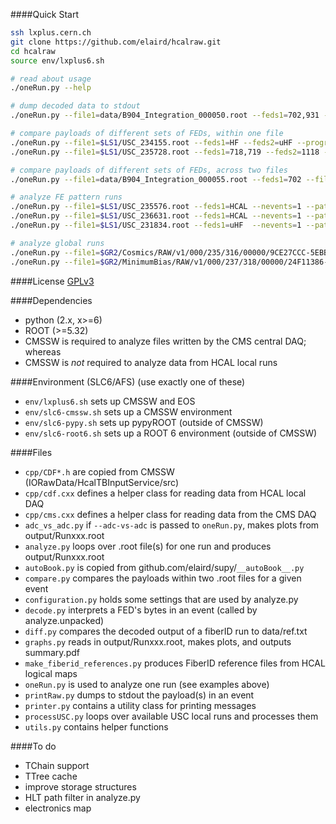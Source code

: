 ####Quick Start
```bash
ssh lxplus.cern.ch
git clone https://github.com/elaird/hcalraw.git
cd hcalraw
source env/lxplus6.sh

# read about usage
./oneRun.py --help

# dump decoded data to stdout
./oneRun.py --file1=data/B904_Integration_000050.root --feds1=702,931 --nevents=1 --dump=4

# compare payloads of different sets of FEDs, within one file
./oneRun.py --file1=$LS1/USC_234155.root --feds1=HF --feds2=uHF --progress --nevents=20 --match=v1 --dump=0
./oneRun.py --file1=$LS1/USC_235728.root --feds1=718,719 --feds2=1118 --progress --nevents=20 --match=v1 --dump=0

# compare payloads of different sets of FEDs, across two files
./oneRun.py --file1=data/B904_Integration_000055.root --feds1=702 --file2=data/mol_run55.root --feds2=931 --dump=0 --match=v0 --any-emap --skip-errfs=3

# analyze FE pattern runs
./oneRun.py --file1=$LS1/USC_235576.root --feds1=HCAL --nevents=1 --patterns --compressed | ./diff.py --ref=data/ref_2014.txt
./oneRun.py --file1=$LS1/USC_236631.root --feds1=HCAL --nevents=1 --patterns --compressed | ./diff.py --ref=data/ref_vme_G.txt
./oneRun.py --file1=$LS1/USC_231834.root --feds1=uHF  --nevents=1 --patterns --compressed | ./diff.py --ref=data/ref_utca_G.txt

# analyze global runs
./oneRun.py --file1=$GR2/Cosmics/RAW/v1/000/235/316/00000/9CE27CCC-5EBB-E411-AF2C-02163E0127C8.root --feds1=718,719 --feds2=1118  --utca-bcn-delta=-131 --skip-flavors=0,2 --dump=0 --nevents=10
./oneRun.py --file1=$GR2/MinimumBias/RAW/v1/000/237/318/00000/24F11386-94C6-E411-96AC-02163E012078.root --feds1=717,1118,1120,1122 --nevents=3 --utca-bcn-delta=-131
```

####License
[GPLv3](http://www.gnu.org/licenses/gpl.html)

####Dependencies
* python (2.x, x>=6)
* ROOT (>=5.32)
* CMSSW is required to analyze files written by the CMS central DAQ; whereas
* CMSSW is *not* required to analyze data from HCAL local runs

####Environment (SLC6/AFS)
(use exactly one of these)
* `env/lxplus6.sh` sets up CMSSW and EOS
* `env/slc6-cmssw.sh` sets up a CMSSW environment
* `env/slc6-pypy.sh` sets up pypyROOT (outside of CMSSW)
* `env/slc6-root6.sh` sets up a ROOT 6 environment (outside of CMSSW)

####Files
* `cpp/CDF*.h` are copied from CMSSW (IORawData/HcalTBInputService/src)
* `cpp/cdf.cxx` defines a helper class for reading data from HCAL local DAQ
* `cpp/cms.cxx` defines a helper class for reading data from the CMS DAQ
* `adc_vs_adc.py` if `--adc-vs-adc` is passed to `oneRun.py`, makes plots from output/Runxxx.root
* `analyze.py` loops over .root file(s) for one run and produces output/Runxxx.root
* `autoBook.py` is copied from github.com/elaird/supy/`__autoBook__.py`
* `compare.py` compares the payloads within two .root files for a given event
* `configuration.py` holds some settings that are used by analyze.py
* `decode.py` interprets a FED's bytes in an event (called by analyze.unpacked)
* `diff.py` compares the decoded output of a fiberID run to data/ref.txt
* `graphs.py` reads in output/Runxxx.root, makes plots, and outputs summary.pdf
* `make_fiberid_references.py` produces FiberID reference files from HCAL logical maps
* `oneRun.py` is used to analyze one run (see examples above)
* `printRaw.py` dumps to stdout the payload(s) in an event
* `printer.py` contains a utility class for printing messages
* `processUSC.py` loops over available USC local runs and processes them
* `utils.py` contains helper functions

####To do
* TChain support
* TTree cache
* improve storage structures
* HLT path filter in analyze.py
* electronics map
